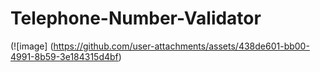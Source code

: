 # Telephone-Number-Validator
(![image] (https://github.com/user-attachments/assets/438de601-bb00-4991-8b59-3e184315d4bf)
